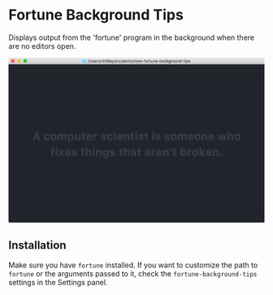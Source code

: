 # Fortune Background Tips

Displays output from the 'fortune' program in the background when there are no editors open.

![Screenshot](screenshot.png)

## Installation

Make sure you have `fortune` installed. If you want to customize the path to `fortune` or the arguments passed to it, check the `fortune-background-tips` settings in the Settings panel.
